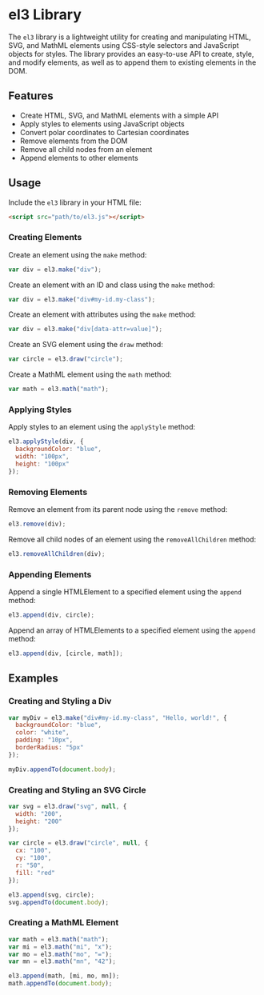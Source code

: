 # el3 Library

The `el3` library is a lightweight utility for creating and manipulating HTML, SVG, and MathML elements using CSS-style selectors and JavaScript objects for styles. The library provides an easy-to-use API to create, style, and modify elements, as well as to append them to existing elements in the DOM.

## Features

- Create HTML, SVG, and MathML elements with a simple API
- Apply styles to elements using JavaScript objects
- Convert polar coordinates to Cartesian coordinates
- Remove elements from the DOM
- Remove all child nodes from an element
- Append elements to other elements

## Usage

Include the `el3` library in your HTML file:

```html
<script src="path/to/el3.js"></script>
```

### Creating Elements

Create an element using the `make` method:

```javascript
var div = el3.make("div");
```

Create an element with an ID and class using the `make` method:

```javascript
var div = el3.make("div#my-id.my-class");
```

Create an element with attributes using the `make` method:

```javascript
var div = el3.make("div[data-attr=value]");
```

Create an SVG element using the `draw` method:

```javascript
var circle = el3.draw("circle");
```

Create a MathML element using the `math` method:

```javascript
var math = el3.math("math");
```

### Applying Styles

Apply styles to an element using the `applyStyle` method:

```javascript
el3.applyStyle(div, {
  backgroundColor: "blue",
  width: "100px",
  height: "100px"
});
```

### Removing Elements

Remove an element from its parent node using the `remove` method:

```javascript
el3.remove(div);
```

Remove all child nodes of an element using the `removeAllChildren` method:

```javascript
el3.removeAllChildren(div);
```

### Appending Elements

Append a single HTMLElement to a specified element using the `append` method:

```javascript
el3.append(div, circle);
```

Append an array of HTMLElements to a specified element using the `append` method:

```javascript
el3.append(div, [circle, math]);
```

## Examples

### Creating and Styling a Div

```javascript
var myDiv = el3.make("div#my-id.my-class", "Hello, world!", {
  backgroundColor: "blue",
  color: "white",
  padding: "10px",
  borderRadius: "5px"
});

myDiv.appendTo(document.body);
```

### Creating and Styling an SVG Circle

```javascript
var svg = el3.draw("svg", null, {
  width: "200",
  height: "200"
});

var circle = el3.draw("circle", null, {
  cx: "100",
  cy: "100",
  r: "50",
  fill: "red"
});

el3.append(svg, circle);
svg.appendTo(document.body);
```

### Creating a MathML Element

```javascript
var math = el3.math("math");
var mi = el3.math("mi", "x");
var mo = el3.math("mo", "=");
var mn = el3.math("mn", "42");

el3.append(math, [mi, mo, mn]);
math.appendTo(document.body);
```
